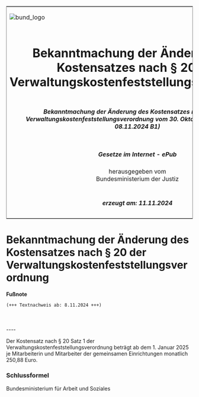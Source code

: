 <span id="DECKBLATT.html"></span>

<table border="0" frame="border" width="100%">

<tr valign="top">

<td align="left">

![bund\_logo](BfJ_2021_Web_de_de.gif)

</td>

<td align="right">

 

</td>

</tr>

<tr align="center" valign="middle">

<td colspan="2">

# Bekanntmachung der Änderung des Kostensatzes nach § 20 der Verwaltungskostenfeststellungsverordnung

</td>

</tr>

<tr align="center" valign="middle">

<td colspan="2">

##### Bekanntmachung der Änderung des Kostensatzes nach § 20 der Verwaltungskostenfeststellungsverordnung vom 30. Oktober 2024 (BAnz AT 08.11.2024 B1)

</td>

</tr>

<tr align="center" valign="middle">

<td colspan="2">

  
  

##### Gesetze im Internet - ePub  
  
herausgegeben vom  
Bundesministerium der Justiz

</td>

</tr>

<tr align="center" valign="bottom">

<td colspan="2">

  
  

##### erzeugt am: 11.11.2024

</td>

</tr>

</table>

<span id="BJNR631300024.html"></span>

# Bekanntmachung der Änderung des Kostensatzes nach § 20 der Verwaltungskostenfeststellungsverordnung

<div>

  
**Fußnote**

<div class="jnhtml">

<div>

<div class="jurAbsatz">

  

``` 
(+++ Textnachweis ab: 8.11.2024 +++)

 
```

</div>

</div>

</div>

</div>

<span id="BJNR631300024BJNE000100000.html"></span>

###   
\----

<div>

<div class="jnhtml">

<div>

<div class="jurAbsatz">

Der Kostensatz nach § 20 Satz 1 der
Verwaltungskostenfeststellungsverordnung beträgt ab dem 1. Januar 2025
je Mitarbeiterin und Mitarbeiter der gemeinsamen Einrichtungen monatlich
250,88 Euro.

</div>

</div>

</div>

</div>

<span id="BJNR631300024BJNE000200000.html"></span>

### Schlussformel  

<div>

<div class="jnhtml">

<div>

<div class="jurAbsatz">

<span class="SP">Bundesministerium für Arbeit und Soziales</span>

</div>

</div>

</div>

</div>
